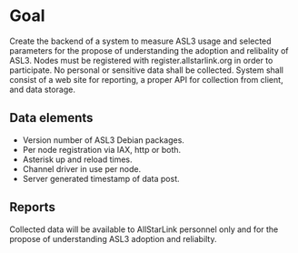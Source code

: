 # Goal

Create the backend of a system to measure ASL3 usage and selected parameters for the propose of understanding the adoption and relibality of ASL3. Nodes must be registered with register.allstarlink.org in order to participate. No personal or sensitive data shall be collected. System shall consist of a web site for reporting, a proper API for collection from client, and data storage. 

## Data elements
- Version number of ASL3 Debian packages.
- Per node registration via IAX, http or both.
- Asterisk up and reload times.
- Channel driver in use per node.
- Server generated timestamp of data post.  

## Reports
Collected data will be available to AllStarLink personnel only and for the propose of understanding ASL3 adoption and reliabilty.
